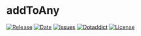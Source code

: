 # addToAny

[![Release](https://img.shields.io/github/v/release/franck-paul/addToAny)](https://github.com/franck-paul/addToAny/releases)
[![Date](https://img.shields.io/github/release-date/franck-paul/addToAny)](https://github.com/franck-paul/addToAny/releases)
[![Issues](https://img.shields.io/github/issues/franck-paul/addToAny)](https://github.com/franck-paul/addToAny/issues)
[![Dotaddict](https://img.shields.io/badge/dotaddict-official-green.svg)](https://plugins.dotaddict.org/dc2/details/addToAny)
[![License](https://img.shields.io/github/license/franck-paul/addToAny)](https://github.com/franck-paul/addToAny/blob/master/LICENSE)

